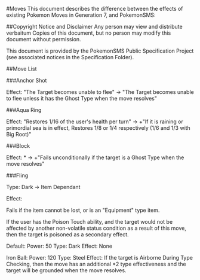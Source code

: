 #Moves
This document describes the difference between the effects of existing Pokemon Moves in Generation 7, and PokemonSMS:

##Copyright Notice and Disclaimer
Any person may view and distribute verbaitum Copies of this document, but no person may modify this document without permission. 

This document is provided by the PokemonSMS Public Specification Project (see associated notices in the Specification Folder). 

##Move List

###Anchor Shot

Effect: "The Target becomes unable to flee" -> "The Target becomes unable to flee unless it has the Ghost Type when the move resolves"

###Aqua Ring

Effect: "Restores 1/16 of the user's health per turn" -> +"If it is raining or primordial sea is in effect, Restores 1/8 or 1/4 respectively (1/6 and 1/3 with Big Root)"

###Block

Effect: * -> +"Fails unconditionally if the target is a Ghost Type when the move resolves"

###Fling

Type: Dark -> Item Dependant

Effect:

Fails if the item cannot be lost, or is an "Equipment" type item.

If the user has the Poison Touch ability, and the target would not be affected by another non-volatile status condition as a result of this move, then the target is poisoned as a secondary effect. 


Default:
Power: 50
Type: Dark
Effect: None



Iron Ball: 
Power: 120
Type: Steel
Effect: If the target is Airborne During Type Checking, then the move has an additional *2 type effectiveness and the target will be grounded when the move resolves. 









